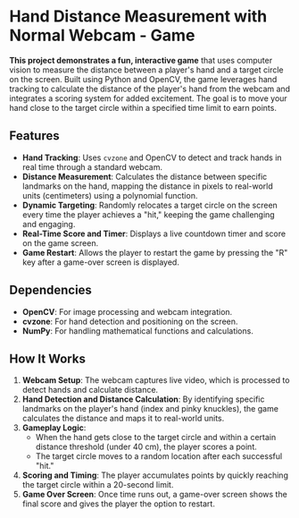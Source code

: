 # Hand Distance Measurement with Normal Webcam - Game

**This project demonstrates a fun, interactive game** that uses computer vision to measure the distance between a player's hand and a target circle on the screen. Built using Python and OpenCV, the game leverages hand tracking to calculate the distance of the player's hand from the webcam and integrates a scoring system for added excitement. The goal is to move your hand close to the target circle within a specified time limit to earn points.

## Features

- **Hand Tracking**: Uses `cvzone` and OpenCV to detect and track hands in real time through a standard webcam.
- **Distance Measurement**: Calculates the distance between specific landmarks on the hand, mapping the distance in pixels to real-world units (centimeters) using a polynomial function.
- **Dynamic Targeting**: Randomly relocates a target circle on the screen every time the player achieves a "hit," keeping the game challenging and engaging.
- **Real-Time Score and Timer**: Displays a live countdown timer and score on the game screen.
- **Game Restart**: Allows the player to restart the game by pressing the "R" key after a game-over screen is displayed.

## Dependencies

- **OpenCV**: For image processing and webcam integration.
- **cvzone**: For hand detection and positioning on the screen.
- **NumPy**: For handling mathematical functions and calculations.

## How It Works

1. **Webcam Setup**: The webcam captures live video, which is processed to detect hands and calculate distance.
2. **Hand Detection and Distance Calculation**: By identifying specific landmarks on the player's hand (index and pinky knuckles), the game calculates the distance and maps it to real-world units.
3. **Gameplay Logic**:
   - When the hand gets close to the target circle and within a certain distance threshold (under 40 cm), the player scores a point.
   - The target circle moves to a random location after each successful "hit."
4. **Scoring and Timing**: The player accumulates points by quickly reaching the target circle within a 20-second limit.
5. **Game Over Screen**: Once time runs out, a game-over screen shows the final score and gives the player the option to restart.


